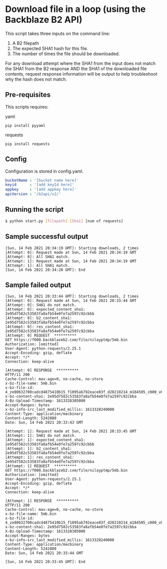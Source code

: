 # Download file in a loop (using the Backblaze B2 API)

This script takes three inputs on the command line:
1. A B2 filepath
2. The expected SHA1 hash for this file.
3. The number of times the file should be downloaded.

For any download attempt where the SHA1 from the input does not match the 
SHA1 from the B2 response AND the SHA1 of the downloaded file contents, request 
response information will be output to help troubleshoot why the hash does 
not match.

## Pre-requisites
This scripts requires: 

yaml
```
pip install pyyaml
```

requests
```
pip install requests
```

## Config
Configuration is stored in config.yaml.

```yaml
bucketName : '[bucket name here]'
keyid      : '[add keyId here]'
appkey     : '[add appkey here]'
apiVersion : '/b2api/v2/'
```

## Running the script
```bash
$ python start.py [filepath] [Sha1] [num of requests] 
```

## Sample successful output
```
[Sun, 14 Feb 2021 20:34:19 GMT]: Starting downloads, 2 times
[Attempt: 0]: Request made at Sun, 14 Feb 2021 20:34:19 GMT
[Attempt: 0]: All SHA1 match.
[Attempt: 1]: Request made at Sun, 14 Feb 2021 20:34:19 GMT
[Attempt: 1]: All SHA1 match.
[Sun, 14 Feb 2021 20:34:20 GMT]: End
```

## Sample failed output
```
[Sun, 14 Feb 2021 20:33:44 GMT]: Starting downloads, 2 times
[Attempt: 0]: Request made at Sun, 14 Feb 2021 20:33:44 GMT
[Attempt: 0]: SHA1 do not match.
[Attempt: 0]: expected_content_sha1: 2e95d7582c53583fa8afb54e0fe7a2597c92cbbb
[Attempt: 0]: b2_content_sha1: 2e95d7582c53583fa8afb54e0fe7a2597c92cbba
[Attempt: 0]: res_content_sha1: 2e95d7582c53583fa8afb54e0fe7a2597c92cbba
[Attempt: 0] REQUEST  **********
GET https://f000.backblazeb2.com/file/nilayptmp/5mb.bin
Authorization: [omitted]
User-Agent: python-requests/2.25.1
Accept-Encoding: gzip, deflate
Accept: */*
Connection: keep-alive

[Attempt: 0] RESPONSE  **********
HTTP/11 200
Cache-Control: max-age=0, no-cache, no-store
x-bz-file-name: 5mb.bin
x-bz-file-id: 4_ze80632700cadcd4875410b15_f1095ab792eace83f_d20210214_m184505_c000_v0001073_t0009
x-bz-content-sha1: 2e95d7582c53583fa8afb54e0fe7a2597c92cbba
X-Bz-Upload-Timestamp: 1613328305000
Accept-Ranges: bytes
x-bz-info-src_last_modified_millis: 1613328240000
Content-Type: application/macbinary
Content-Length: 5242880
Date: Sun, 14 Feb 2021 20:33:43 GMT

[Attempt: 1]: Request made at Sun, 14 Feb 2021 20:33:45 GMT
[Attempt: 1]: SHA1 do not match.
[Attempt: 1]: expected_content_sha1: 2e95d7582c53583fa8afb54e0fe7a2597c92cbbb
[Attempt: 1]: b2_content_sha1: 2e95d7582c53583fa8afb54e0fe7a2597c92cbba
[Attempt: 1]: res_content_sha1: 2e95d7582c53583fa8afb54e0fe7a2597c92cbba
[Attempt: 1] REQUEST  **********
GET https://f000.backblazeb2.com/file/nilayptmp/5mb.bin
Authorization: [omitted]
User-Agent: python-requests/2.25.1
Accept-Encoding: gzip, deflate
Accept: */*
Connection: keep-alive

[Attempt: 1] RESPONSE  **********
HTTP/11 200
Cache-Control: max-age=0, no-cache, no-store
x-bz-file-name: 5mb.bin
x-bz-file-id: 4_ze80632700cadcd4875410b15_f1095ab792eace83f_d20210214_m184505_c000_v0001073_t0009
x-bz-content-sha1: 2e95d7582c53583fa8afb54e0fe7a2597c92cbba
X-Bz-Upload-Timestamp: 1613328305000
Accept-Ranges: bytes
x-bz-info-src_last_modified_millis: 1613328240000
Content-Type: application/macbinary
Content-Length: 5242880
Date: Sun, 14 Feb 2021 20:33:44 GMT

[Sun, 14 Feb 2021 20:33:45 GMT]: End
```
